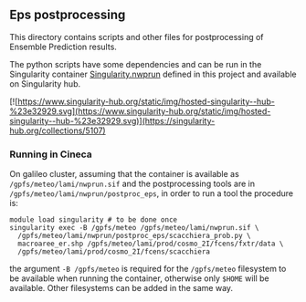 ## Eps postprocessing ##

This directory contains scripts and other files for postprocessing
of Ensemble Prediction results.

The python scripts have some dependencies and can be run in the
Singularity container [Singularity.nwprun](../Singularity.nwprun)
defined in this project and available on Singularity hub.

[![https://www.singularity-hub.org/static/img/hosted-singularity--hub-%23e32929.svg](https://www.singularity-hub.org/static/img/hosted-singularity--hub-%23e32929.svg)](https://singularity-hub.org/collections/5107)

### Running in Cineca ###

On galileo cluster, assuming that the container is available as
`/gpfs/meteo/lami/nwprun.sif` and the postprocessing tools are in
`/gpfs/meteo/lami/nwprun/postproc_eps`, in order to run a tool the
procedure is:

```
module load singularity # to be done once
singularity exec -B /gpfs/meteo /gpfs/meteo/lami/nwprun.sif \
  /gpfs/meteo/lami/nwprun/postproc_eps/scacchiera_prob.py \
  macroaree_er.shp /gpfs/meteo/lami/prod/cosmo_2I/fcens/fxtr/data \
  /gpfs/meteo/lami/prod/cosmo_2I/fcens/scacchiera
```

the argument `-B /gpfs/meteo` is required for the `/gpfs/meteo`
filesystem to be available when running the container, otherwise only
`$HOME` will be available. Other filesystems can be added in the same
way.
